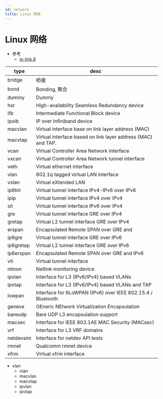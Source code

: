 ```yaml
---
id: network
title: Linux 网络
---
```


# Linux 网络

- 参考
  - [ip-link.8](https://man7.org/linux/man-pages/man8/ip-link.8.html)

| type      | desc                                                         |
| --------- | ------------------------------------------------------------ |
| bridge    | 桥接                                                         |
| bond      | Bonding, 聚合                                                |
| dummy     | Dummy                                                        |
| hsr       | High-availability Seamless Redundancy device                 |
| ifb       | Intermediate Functional Block device                         |
| ipoib     | IP over Infiniband device                                    |
| macvlan   | Virtual interface base on link layer address (MAC)           |
| macvtap   | Virtual interface based on link layer address (MAC) and TAP. |
| vcan      | Virtual Controller Area Network interface                    |
| vxcan     | Virtual Controller Area Network tunnel interface             |
| veth      | Virtual ethernet interface                                   |
| vlan      | 802.1q tagged virtual LAN interface                          |
| vxlan     | Virtual eXtended LAN                                         |
| ip6tnl    | Virtual tunnel interface IPv4-IPv6 over IPv6                 |
| ipip      | Virtual tunnel interface IPv4 over IPv4                      |
| sit       | Virtual tunnel interface IPv6 over IPv4                      |
| gre       | Virtual tunnel interface GRE over IPv4                       |
| gretap    | Virtual L2 tunnel interface GRE over IPv4                    |
| erspan    | Encapsulated Remote SPAN over GRE and                        |
| ip6gre    | Virtual tunnel interface GRE over IPv6                       |
| ip6gretap | Virtual L2 tunnel interface GRE over IPv6                    |
| ip6erspan | Encapsulated Remote SPAN over GRE and IPv6                   |
| vti       | Virtual tunnel interface                                     |
| nlmon     | Netlink monitoring device                                    |
| ipvlan    | Interface for L3 (IPv6/IPv4) based VLANs                     |
| ipvtap    | Interface for L3 (IPv6/IPv4) based VLANs and TAP             |
| lowpan    | Interface for 6LoWPAN (IPv6) over IEEE 802.15.4 / Bluetooth  |
| geneve    | GEneric NEtwork Virtualization Encapsulation                 |
| bareudp   | Bare UDP L3 encapsulation support                            |
| macsec    | Interface for IEEE 802.1AE MAC Security (MACsec)             |
| vrf       | Interface for L3 VRF domains                                 |
| netdevsim | Interface for netdev API tests                               |
| rmnet     | Qualcomm rmnet device                                        |
| xfrm      | Virtual xfrm interface                                       |

* vlan
  * vlan
  * macvlan
  * macvtap
  * ipvlan
  * ipvtap
